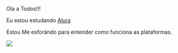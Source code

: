Ola a Todos!!!

Eu estou estudando [Alura](https://www.alura.com.br/)

Estou Me esforãndo para entender como funciona as plataformas.


![](https://gifdb.com/images/high/sailor-moon-uwu-sign-av1yrramo9h0t7ha.webp)
